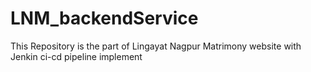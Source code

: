 # LNM_backendService
This Repository is the part of Lingayat Nagpur Matrimony website with Jenkin ci-cd pipeline implement
